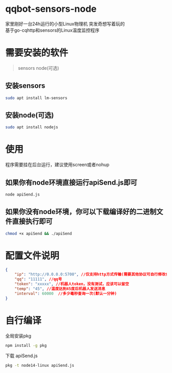 # qqbot-sensors-node
家里刚好一台24h运行的小型Linux物理机 突发奇想写着玩的  
基于go-cqhttp和sensors的Linux温度监控程序

# 需要安装的软件
> sensors node(可选)  

## 安装sensors  
```bash
sudo apt install lm-sensors
```  
## 安装node(可选) 
```bash
sudo apt install nodejs
``` 
# 使用
程序需要挂在后台运行，建议使用screen或者nohup  
## 如果你有node环境直接运行apiSend.js即可  
```bash
node apiSend.js
``` 
## 如果你没有node环境，你可以下载编译好的二进制文件直接执行即可  
```bash
chmod +x apiSend && ./apiSend
``` 

# 配置文件说明
```json
{
    "ip": "http://0.0.0.0:5700", //仅支持http方式传输(需要其他协议可自行修改代码)
    "qq": "11111", //qq号
    "token": "xxxxx", //机器人token，没有测试，应该可以留空
    "temp": "45", //温度达到45度后机器人发送消息
    "interval": 60000  //多少毫秒查询一次(默认一分钟)
}
```
# 自行编译
全局安装pkg  
```bash
npm install -g pkg
```
下载 apiSend.js
```bash
pkg -t node14-linux apiSend.js
```

